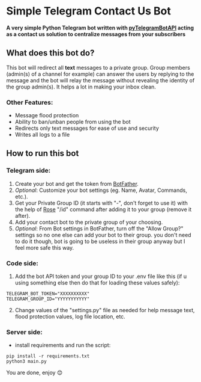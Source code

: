 # Simple Telegram Contact Us Bot
**A very simple Python Telegram bot written with [pyTelegramBotAPI](https://pypi.org/project/pyTelegramBotAPI/) acting as a contact us solution to centralize messages from your subscribers**

## What does this bot do?
This bot will redirect all **text** messages to a private group. Group members (admin(s) of a channel for example) can answer the users by replying to the message and the bot will relay the message without revealing the identity of the group admin(s). It helps a lot in making your inbox clean.

### Other Features:
- Message flood protection
- Ability to ban/unban people from using the bot
- Redirects only text messages for ease of use and security
- Writes all logs to a file

## How to run this bot
### Telegram side:
1. Create your bot and get the token from [BotFather](https://t.me/BotFather).
2. _Optional_: Customize your bot settings (eg. Name, Avatar, Commands, etc.).
3. Get your Private Group ID (it starts with "-", don't forget to use it) with the help of [Rose](https://t.me/MissRose_bot) "/id" command after adding it to your group (remove it after).
4. Add your contact bot to the private group of your choosing.
5. _Optional_: From Bot settings in BotFather, turn off the "Allow Group?" settings so no one else can add your bot to their group. you don't need to do it though, bot is going to be useless in their group anyway but I feel more safe this way.

### Code side:
1. Add the bot API token and your group ID to your .env file like this (if u using something else then do that for loading these values safely):
```
TELEGRAM_BOT_TOKEN="XXXXXXXXXX"
TELEGRAM_GROUP_ID="YYYYYYYYYYY"
```
2. Change values of the "settings.py" file as needed for help message text, flood protection values, log file location, etc.

### Server side:
- install requirements and run the script:
```
pip install -r requirements.txt
python3 main.py
```


You are done, enjoy 😊
